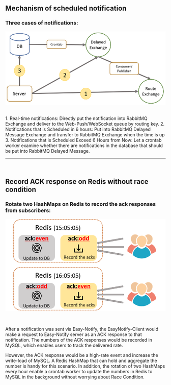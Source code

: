 ## Mechanism of scheduled notification  
### **Three cases of notifications:**
<p align="center">
  <img src="./imgs/notification-flow.png" alt="Notification Flow Chart" width="700" />
</p>
<br/>
1. Real-time notifications:  
Directly put the notification into RabbitMQ Exchange and deliver to the Web-Push/WebSocket queue by routing key.
2. Notifications that is Scheduled in 6 hours:  
Put into RabbitMQ Delayed Message Exchange and transfer to RabbitMQ Exchange when the time is up
3. Notifications that is Scheduled Exceed 6 Hours from Now:  
Let a crontab worker examine whether there are notifications in the database that should be put into RabbitMQ Delayed Message.  

--------
<br/>

## Record ACK response on Redis without race condition  
### **Rotate two HashMaps on Redis to record the ack responses from subscribers:**
<p align="center">
  <img src="./imgs/ack-response.png" alt="./imgs/ack-response.png" width="700" />
</p>
<br/>

After a notification was sent via Easy-Notify, the EasyNotify-Client would make a request to Easy-Notify server as an ACK response to that notification. The numbers of the ACK responses would be recorded in MySQL, which enables users to track the delivered rate.

However, the ACK response would be a high-rate event and increase the write-load of MySQL. A Redis HashMap that can hold and aggregate the number is handy for this scenario. In addition, the rotation of two HashMaps every hour enable a crontab worker to update the numbers in Redis to MySQL in the background without worrying about Race Condition.